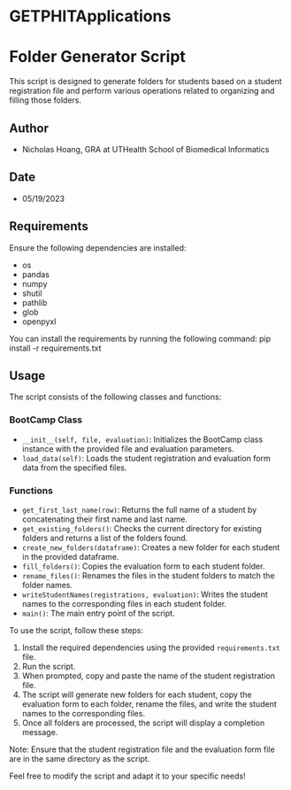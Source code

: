 # GETPHITApplications

# Folder Generator Script

This script is designed to generate folders for students based on a student registration file and perform various operations related to organizing and filling those folders.

## Author
- Nicholas Hoang, GRA at UTHealth School of Biomedical Informatics

## Date
- 05/19/2023

## Requirements
Ensure the following dependencies are installed:
- os
- pandas
- numpy
- shutil
- pathlib
- glob
- openpyxl

You can install the requirements by running the following command:
pip install -r requirements.txt


## Usage

The script consists of the following classes and functions:

### BootCamp Class

- `__init__(self, file, evaluation)`: Initializes the BootCamp class instance with the provided file and evaluation parameters.
- `load_data(self)`: Loads the student registration and evaluation form data from the specified files.

### Functions

- `get_first_last_name(row)`: Returns the full name of a student by concatenating their first name and last name.
- `get_existing_folders()`: Checks the current directory for existing folders and returns a list of the folders found.
- `create_new_folders(dataframe)`: Creates a new folder for each student in the provided dataframe.
- `fill_folders()`: Copies the evaluation form to each student folder.
- `rename_files()`: Renames the files in the student folders to match the folder names.
- `writeStudentNames(registrations, evaluation)`: Writes the student names to the corresponding files in each student folder.
- `main()`: The main entry point of the script.

To use the script, follow these steps:

1. Install the required dependencies using the provided `requirements.txt` file.
2. Run the script.
3. When prompted, copy and paste the name of the student registration file.
4. The script will generate new folders for each student, copy the evaluation form to each folder, rename the files, and write the student names to the corresponding files.
5. Once all folders are processed, the script will display a completion message.

Note: Ensure that the student registration file and the evaluation form file are in the same directory as the script.

Feel free to modify the script and adapt it to your specific needs!

